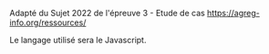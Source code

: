 Adapté du Sujet 2022 de l'épreuve 3 - Etude de cas
https://agreg-info.org/ressources/

Le langage utilisé sera le Javascript.